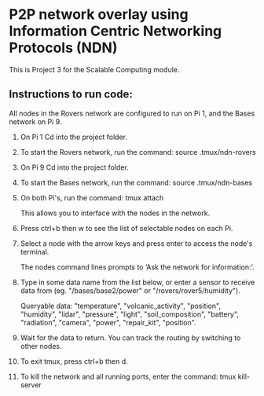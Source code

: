 # P2P network overlay using Information Centric Networking Protocols (NDN)

This is Project 3 for the Scalable Computing module.

## Instructions to run code:

All nodes in the Rovers network are configured to run on Pi 1, and the Bases network on Pi 9.

1. On Pi 1 Cd into the project folder.<br />
2. To start the Rovers network, run the command:  source .tmux/ndn-rovers <br />

3. On Pi 9 Cd into the project folder. <br />
4. To start the Bases network, run the command: source .tmux/ndn-bases<br />

5. On both Pi's, run the command: tmux attach

    This allows you to interface with the nodes in the network.<br />

6. Press ctrl+b then w to see the list of selectable nodes on each Pi.<br />

7. Select a node with the arrow keys and press enter to access the node's terminal.<br />

    The nodes command lines prompts to ‘Ask the network for information:’. 
8. Type in some data name from the list below, or enter a sensor to receive data from (eg. "/bases/base2/power" or "/rovers/rover5/humidity").

    Queryable data: "temperature", "volcanic_activity", "position", "humidity", "lidar", "pressure", "light", "soil_composition", "battery", "radiation", "camera", "power", "repair_kit", "position".

9. Wait for the data to return. You can track the routing by switching to other nodes.<br />
10. To exit tmux, press ctrl+b then d. 
11. To kill the network and all running ports, enter the command: tmux kill-server
